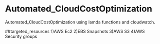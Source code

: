 # Automated_CloudCostOptimization

Automated_CloudCostOptimization using lamda functions and cloudwatch.

##targeted_resources
1)AWS Ec2
2)EBS Snapshots
3)AWS S3
4)AWS Security groups

